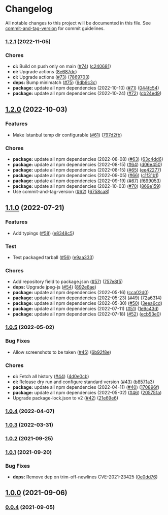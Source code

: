 # Changelog

All notable changes to this project will be documented in this file. See [commit-and-tag-version](https://github.com/absolute-version/commit-and-tag-version) for commit guidelines.

### [1.2.1](https://github.com/anishkny/playwright-test-coverage/compare/v1.2.0...v1.2.1) (2022-11-05)


### Chores

* **ci:** Build on push only on main ([#74](https://github.com/anishkny/playwright-test-coverage/issues/74)) ([c240681](https://github.com/anishkny/playwright-test-coverage/commit/c240681e1e47a9d9a901033f3ef6ee29c6c7f941))
* **ci:** Upgrade actions ([8e687dc](https://github.com/anishkny/playwright-test-coverage/commit/8e687dc4efbbb1efb359082e5467772147d89a2b))
* **ci:** Upgrade actions ([#73](https://github.com/anishkny/playwright-test-coverage/issues/73)) ([7869703](https://github.com/anishkny/playwright-test-coverage/commit/78697033f3901f9b250cd65cf525d4bffd9a4d97))
* **deps:** Bump minimatch ([#75](https://github.com/anishkny/playwright-test-coverage/issues/75)) ([9db9c3c](https://github.com/anishkny/playwright-test-coverage/commit/9db9c3c760e76eb7b2431f041183a8015fa1eb8b))
* **package:** update all npm dependencies (2022-10-10) ([#71](https://github.com/anishkny/playwright-test-coverage/issues/71)) ([044fc54](https://github.com/anishkny/playwright-test-coverage/commit/044fc54bd915bcbb22b07f5ae07ce936ad58836e))
* **package:** update all npm dependencies (2022-10-24) ([#72](https://github.com/anishkny/playwright-test-coverage/issues/72)) ([cb24ed9](https://github.com/anishkny/playwright-test-coverage/commit/cb24ed944e62b62152b68d0dde1a62c9f9981478))

## [1.2.0](https://github.com/anishkny/playwright-test-coverage/compare/v1.1.0...v1.2.0) (2022-10-03)


### Features

* Make Istanbul temp dir configurable ([#61](https://github.com/anishkny/playwright-test-coverage/issues/61)) ([797d2fb](https://github.com/anishkny/playwright-test-coverage/commit/797d2fb35dbd3e6ac23f116dc599a206fbafc175))


### Chores

* **package:** update all npm dependencies (2022-08-08) ([#63](https://github.com/anishkny/playwright-test-coverage/issues/63)) ([63c4dd6](https://github.com/anishkny/playwright-test-coverage/commit/63c4dd6344cd950fe75ef060dca3711ac14c397e))
* **package:** update all npm dependencies (2022-08-15) ([#64](https://github.com/anishkny/playwright-test-coverage/issues/64)) ([d06e450](https://github.com/anishkny/playwright-test-coverage/commit/d06e45005cd264118689cafdf38ea099cbd9de1a))
* **package:** update all npm dependencies (2022-08-15) ([#65](https://github.com/anishkny/playwright-test-coverage/issues/65)) ([ee42277](https://github.com/anishkny/playwright-test-coverage/commit/ee4227742bf45be0b1be6730e6af9f41a9fef807))
* **package:** update all npm dependencies (2022-09-05) ([#66](https://github.com/anishkny/playwright-test-coverage/issues/66)) ([c1f31b1](https://github.com/anishkny/playwright-test-coverage/commit/c1f31b1e31c4d9b35371c3f83a225184fbb8179d))
* **package:** update all npm dependencies (2022-09-19) ([#67](https://github.com/anishkny/playwright-test-coverage/issues/67)) ([f699053](https://github.com/anishkny/playwright-test-coverage/commit/f699053bf0f6523a044900ea5039e6e1c16dc5e8))
* **package:** update all npm dependencies (2022-10-03) ([#70](https://github.com/anishkny/playwright-test-coverage/issues/70)) ([869e159](https://github.com/anishkny/playwright-test-coverage/commit/869e159b65fef8652bab529744a38976e4fabe39))
* Use commit-and-tag-version ([#62](https://github.com/anishkny/playwright-test-coverage/issues/62)) ([6758ca8](https://github.com/anishkny/playwright-test-coverage/commit/6758ca8809792ae2be7351a47f73f276f6dadf1b))

## [1.1.0](https://github.com/anishkny/playwright-test-coverage/compare/v1.0.5...v1.1.0) (2022-07-21)


### Features

* Add typings ([#58](https://github.com/anishkny/playwright-test-coverage/issues/58)) ([e8348c5](https://github.com/anishkny/playwright-test-coverage/commit/e8348c550cce1f2386e38e9bcb1056d7cf57d83b))


### Test

* Test packaged tarball ([#56](https://github.com/anishkny/playwright-test-coverage/issues/56)) ([e9aa333](https://github.com/anishkny/playwright-test-coverage/commit/e9aa333e79f8ff180ced387a042812257921daea))


### Chores

* Add repository field to package.json ([#57](https://github.com/anishkny/playwright-test-coverage/issues/57)) ([757e8f5](https://github.com/anishkny/playwright-test-coverage/commit/757e8f5e844565bd79dd909ba94793364b4fbaf5))
* **deps:** Upgrade jpeg-js ([#54](https://github.com/anishkny/playwright-test-coverage/issues/54)) ([892e8ae](https://github.com/anishkny/playwright-test-coverage/commit/892e8ae7f48f202a5bd2489c689c6484da9b801b))
* **package:** update all npm dependencies (2022-05-16) ([cca02d0](https://github.com/anishkny/playwright-test-coverage/commit/cca02d015cc28a52ef3e49396073c7d841e5eb67))
* **package:** update all npm dependencies (2022-05-23) ([#49](https://github.com/anishkny/playwright-test-coverage/issues/49)) ([72a6314](https://github.com/anishkny/playwright-test-coverage/commit/72a631439f80f02c97e669024b15f0eff607678c))
* **package:** update all npm dependencies (2022-05-30) ([#50](https://github.com/anishkny/playwright-test-coverage/issues/50)) ([3eea6cd](https://github.com/anishkny/playwright-test-coverage/commit/3eea6cd96676e105b455aaad307f677e865c9310))
* **package:** update all npm dependencies (2022-07-11) ([#51](https://github.com/anishkny/playwright-test-coverage/issues/51)) ([1e9c43d](https://github.com/anishkny/playwright-test-coverage/commit/1e9c43dacacbd2a30b3c300c758474781797b009))
* **package:** update all npm dependencies (2022-07-18) ([#52](https://github.com/anishkny/playwright-test-coverage/issues/52)) ([ecb53e0](https://github.com/anishkny/playwright-test-coverage/commit/ecb53e0e87a044fa6e19ed0dcfd76caf6b933e1b))

### [1.0.5](https://github.com/anishkny/playwright-test-coverage/compare/v1.0.4...v1.0.5) (2022-05-02)


### Bug Fixes

* Allow screenshots to be taken ([#45](https://github.com/anishkny/playwright-test-coverage/issues/45)) ([6b92f8e](https://github.com/anishkny/playwright-test-coverage/commit/6b92f8e532838a19bf6d1650ad1db4366caf1de5))


### Chores

* **ci:** Fetch all history ([#44](https://github.com/anishkny/playwright-test-coverage/issues/44)) ([4d0e0cb](https://github.com/anishkny/playwright-test-coverage/commit/4d0e0cbffd7466b19d12ccab1fd6b4e1e0cf0bcf))
* **ci:** Release dry run and configure standard version ([#43](https://github.com/anishkny/playwright-test-coverage/issues/43)) ([b8571a3](https://github.com/anishkny/playwright-test-coverage/commit/b8571a3fcce11ba6f4c335187ed1991af564d81a))
* **package:** update all npm dependencies (2022-04-11) ([#40](https://github.com/anishkny/playwright-test-coverage/issues/40)) ([170896f](https://github.com/anishkny/playwright-test-coverage/commit/170896faeb7a7aefc4e2096c445d5315c89f20bc))
* **package:** update all npm dependencies (2022-05-02) ([#46](https://github.com/anishkny/playwright-test-coverage/issues/46)) ([205751a](https://github.com/anishkny/playwright-test-coverage/commit/205751a17030c9b44481efb10a0c93d458339939))
* Upgrade package-lock.json to v2 ([#42](https://github.com/anishkny/playwright-test-coverage/issues/42)) ([21e69e6](https://github.com/anishkny/playwright-test-coverage/commit/21e69e650fb3c99b5f30dfc78b9d9b312abb5374))

### [1.0.4](https://github.com/anishkny/playwright-test-coverage/compare/v1.0.3...v1.0.4) (2022-04-07)

### [1.0.3](https://github.com/anishkny/playwright-test-coverage/compare/v1.0.2...v1.0.3) (2022-03-31)

### [1.0.2](https://github.com/anishkny/playwright-test-coverage/compare/v1.0.1...v1.0.2) (2021-09-25)

### [1.0.1](https://github.com/anishkny/playwright-test-coverage/compare/v1.0.0...v1.0.1) (2021-09-20)


### Bug Fixes

* **deps:** Remove dep on trim-off-newlines CVE-2021-23425 ([0e0dd76](https://github.com/anishkny/playwright-test-coverage/commit/0e0dd76e275f1a4ff53c643bcc0f7b95354ac2d8))

## [1.0.0](https://github.com/anishkny/playwright-test-coverage/compare/v0.0.4...v1.0.0) (2021-09-06)

### [0.0.4](https://github.com/anishkny/playwright-test-coverage/compare/v0.0.3...v0.0.4) (2021-09-05)
